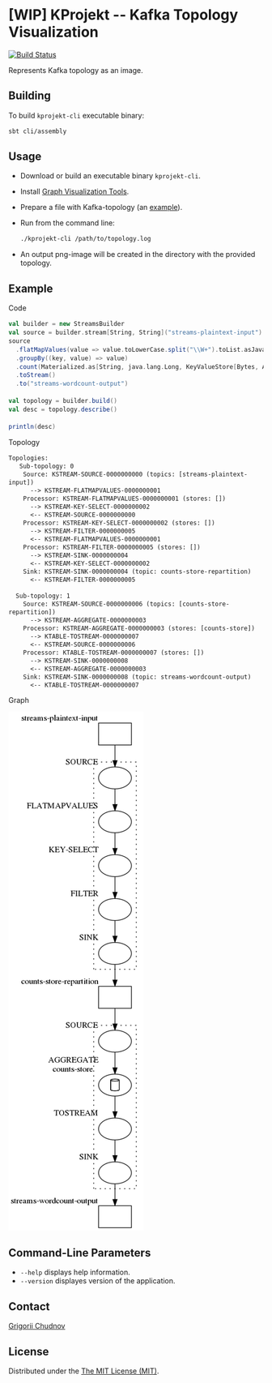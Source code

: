 # [WIP] KProjekt -- Kafka Topology Visualization

[![Build Status](https://travis-ci.org/gchudnov/kprojekt.svg?branch=master)](https://travis-ci.org//gchudnov/kprojekt)

Represents Kafka topology as an image.

## Building

To build `kprojekt-cli` executable binary:

```bash
sbt cli/assembly
```

## Usage

- Download or build an executable binary `kprojekt-cli`.
- Install [Graph Visualization Tools](https://graphviz.gitlab.io/).
- Prepare a file with Kafka-topology (an [example](example/word-count.log)).
- Run from the command line:

  ```bash
  ./kprojekt-cli /path/to/topology.log
  ```

- An output png-image will be created in the directory with the provided topology.

## Example

Code

```scala
val builder = new StreamsBuilder
val source = builder.stream[String, String]("streams-plaintext-input")
source
  .flatMapValues(value => value.toLowerCase.split("\\W+").toList.asJava)
  .groupBy((key, value) => value)
  .count(Materialized.as[String, java.lang.Long, KeyValueStore[Bytes, Array[Byte]]]("counts-store"))
  .toStream()
  .to("streams-wordcount-output")

val topology = builder.build()
val desc = topology.describe()

println(desc)
```

Topology

```text
Topologies:
   Sub-topology: 0
    Source: KSTREAM-SOURCE-0000000000 (topics: [streams-plaintext-input])
      --> KSTREAM-FLATMAPVALUES-0000000001
    Processor: KSTREAM-FLATMAPVALUES-0000000001 (stores: [])
      --> KSTREAM-KEY-SELECT-0000000002
      <-- KSTREAM-SOURCE-0000000000
    Processor: KSTREAM-KEY-SELECT-0000000002 (stores: [])
      --> KSTREAM-FILTER-0000000005
      <-- KSTREAM-FLATMAPVALUES-0000000001
    Processor: KSTREAM-FILTER-0000000005 (stores: [])
      --> KSTREAM-SINK-0000000004
      <-- KSTREAM-KEY-SELECT-0000000002
    Sink: KSTREAM-SINK-0000000004 (topic: counts-store-repartition)
      <-- KSTREAM-FILTER-0000000005

  Sub-topology: 1
    Source: KSTREAM-SOURCE-0000000006 (topics: [counts-store-repartition])
      --> KSTREAM-AGGREGATE-0000000003
    Processor: KSTREAM-AGGREGATE-0000000003 (stores: [counts-store])
      --> KTABLE-TOSTREAM-0000000007
      <-- KSTREAM-SOURCE-0000000006
    Processor: KTABLE-TOSTREAM-0000000007 (stores: [])
      --> KSTREAM-SINK-0000000008
      <-- KSTREAM-AGGREGATE-0000000003
    Sink: KSTREAM-SINK-0000000008 (topic: streams-wordcount-output)
      <-- KTABLE-TOSTREAM-0000000007
```

Graph

![word-count-png](example/word-count.png)

## Command-Line Parameters

- `--help` displays help information.
- `--version` displayes version of the application.


## Contact

[Grigorii Chudnov](mailto:g.chudnov@gmail.com)

## License

Distributed under the [The MIT License (MIT)](https://github.com/gchudnov/w3c-css/blob/master/LICENSE).
